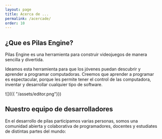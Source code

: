 ```yaml
---
layout: page
title: Acerca de ...
permalink: /acercade/
order: 10
---
```


## ¿Que es Pilas Engine?

Pilas Engine es una herramienta para construir videojuegos de manera sencilla y divertida.

Ideamos esta herramienta para que los jóvenes puedan descubrir y aprender a programar computadoras. Creemos que aprender a programar es espectacular, porque les permite tener el control de las computadora, inventar y desarrollar cualquier tipo de software.

![]({{ "/assets/editor.png"}})

## Nuestro equipo de desarrolladores

En el desarrollo de pilas participamos varias personas, somos una comunidad abierta y colaborativa de programadores, docentes y estudiates de distintas partes del mundo:
